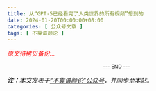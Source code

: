 ```yaml
---
title: 从“GPT-5已经看完了人类世界的所有视频”想到的
date: 2024-01-20T00:00:00+08:00
categories: [ 公众号文章 ]
tags: [ 不靠谱颜论 ]
---
```


<font color=red><i>原文待拷贝备份...</i></font>

<center><small>--- END ---</small></center>

<i><b>注：</b>本文发表于[“不靠谱颜论”公众号](https://mp.weixin.qq.com/s/fQ5m2rIofQaxIYs7Jdhr1w)，并同步至本站。</i>

